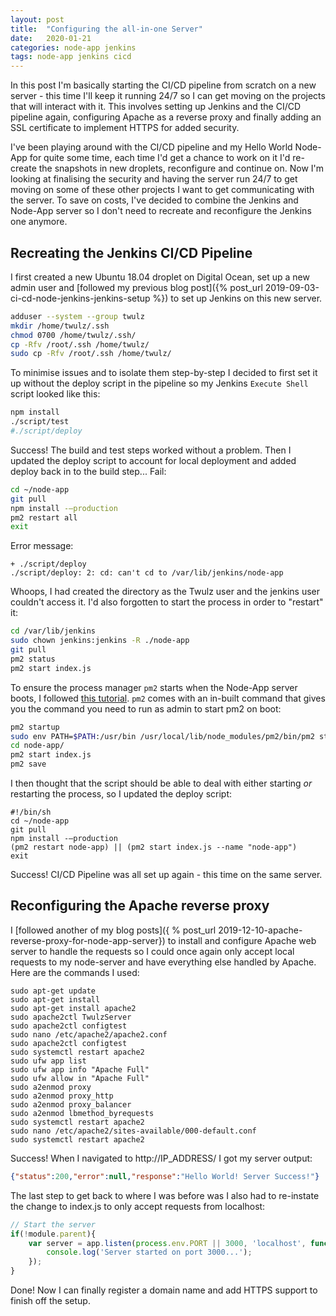 ```yaml
---
layout: post
title:  "Configuring the all-in-one Server"
date:   2020-01-21
categories: node-app jenkins
tags: node-app jenkins cicd
---
```


In this post I'm basically starting the CI/CD pipeline from scratch on a new server - this time I'll keep it running 24/7 so I can get moving on the projects that will interact with it. This involves setting up Jenkins and the CI/CD pipeline again, configuring Apache as a reverse proxy and finally adding an SSL certificate to implement HTTPS for added security.

<!--more-->

I've been playing around with the CI/CD pipeline and my Hello World Node-App for quite some time, each time I'd get a chance to work on it I'd re-create the snapshots in new droplets, reconfigure and continue on. Now I'm looking at finalising the security and having the server run 24/7 to get moving on some of these other projects I want to get communicating with the server. To save on costs, I've decided to combine the Jenkins and Node-App server so I don't need to recreate and reconfigure the Jenkins one anymore.

## Recreating the Jenkins CI/CD Pipeline

I first created a new Ubuntu 18.04 droplet on Digital Ocean, set up a new admin user and [followed my previous blog post]({% post_url 2019-09-03-ci-cd-node-jenkins-jenkins-setup %}) to set up Jenkins on this new server.

```sh
adduser --system --group twulz
mkdir /home/twulz/.ssh
chmod 0700 /home/twulz/.ssh/
cp -Rfv /root/.ssh /home/twulz/
sudo cp -Rfv /root/.ssh /home/twulz/
```

To minimise issues and to isolate them step-by-step I decided to first set it up without the deploy script in the pipeline so my Jenkins `Execute Shell` script looked like this:

```sh
npm install
./script/test
#./script/deploy
```

Success! The build and test steps worked without a problem. Then I updated the deploy script to account for local deployment and added deploy back in to the build step... Fail:

```sh
cd ~/node-app
git pull
npm install -—production
pm2 restart all
exit
```

Error message:
```
+ ./script/deploy
./script/deploy: 2: cd: can't cd to /var/lib/jenkins/node-app
```

Whoops, I had created the directory as the Twulz user and the jenkins user couldn't access it. I'd also forgotten to start the process in order to "restart" it:

```sh
cd /var/lib/jenkins
sudo chown jenkins:jenkins -R ./node-app
git pull
pm2 status
pm2 start index.js
```

To ensure the process manager `pm2` starts when the Node-App server boots, I followed [this tutorial][pm2-tutorial]. `pm2` comes with an in-built command that gives you the command you need to run as admin to start pm2 on boot:

```sh
pm2 startup
sudo env PATH=$PATH:/usr/bin /usr/local/lib/node_modules/pm2/bin/pm2 startup systemd -u twulz --hp /home/twulz
cd node-app/
pm2 start index.js
pm2 save
```

I then thought that the script should be able to deal with either starting _or_ restarting the process, so I updated the deploy script:

```
#!/bin/sh
cd ~/node-app
git pull
npm install -—production
(pm2 restart node-app) || (pm2 start index.js --name "node-app")
exit
```

Success! CI/CD Pipeline was all set up again - this time on the same server.

## Reconfiguring the Apache reverse proxy

I [followed another of my blog posts]({ % post_url 2019-12-10-apache-reverse-proxy-for-node-app-server}) to install and configure Apache web server to handle the requests so I could once again only accept local requests to my node-server and have everything else handled by Apache. Here are the commands I used:

```
sudo apt-get update
sudo apt-get install
sudo apt-get install apache2
sudo apache2ctl TwulzServer
sudo apache2ctl configtest
sudo nano /etc/apache2/apache2.conf
sudo apache2ctl configtest
sudo systemctl restart apache2
sudo ufw app list
sudo ufw app info "Apache Full"
sudo ufw allow in "Apache Full"
sudo a2enmod proxy
sudo a2enmod proxy_http
sudo a2enmod proxy_balancer
sudo a2enmod lbmethod_byrequests
sudo systemctl restart apache2
sudo nano /etc/apache2/sites-available/000-default.conf
sudo systemctl restart apache2
```

Success! When I navigated to http://IP_ADDRESS/ I got my server output:
```json
{"status":200,"error":null,"response":"Hello World! Server Success!"}
```

The last step to get back to where I was before was I also had to re-instate the change to index.js to only accept requests from localhost:

```js
// Start the server
if(!module.parent){
    var server = app.listen(process.env.PORT || 3000, 'localhost', function() {
        console.log('Server started on port 3000...');
    });
}
```

Done! Now I can finally register a domain name and add HTTPS support to finish off the setup.

[pm2-tutorial]: https://futurestud.io/tutorials/pm2-restart-processes-after-system-reboot